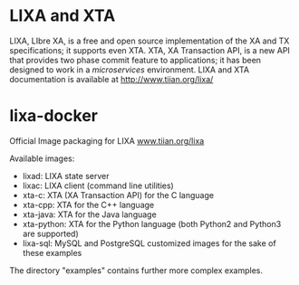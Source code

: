 # LIXA and XTA 

LIXA, LIbre XA, is a free and open source implementation of the XA and TX
specifications; it supports even XTA.
XTA, XA Transaction API, is a new API that provides two phase commit feature
to applications; it has been designed to work in a *microservices*
environment.
LIXA and XTA documentation is available at http://www.tiian.org/lixa/

# lixa-docker
Official Image packaging for LIXA www.tiian.org/lixa

Available images:

* lixad: LIXA state server
* lixac: LIXA client (command line utilities)
* xta-c: XTA (XA Transaction API) for the C language
* xta-cpp: XTA for the C++ language
* xta-java: XTA for the Java language
* xta-python: XTA for the Python language (both Python2 and Python3 are supported)
* lixa-sql: MySQL and PostgreSQL customized images for the sake of these
            examples

The directory "examples" contains further more complex examples.
